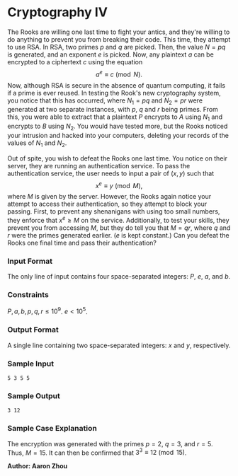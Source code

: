 # Cryptography IV

The Rooks are willing one last time to fight your antics, and they're willing
to do anything to prevent you from breaking their code. This time, they
attempt to use RSA. In RSA, two primes $p$ and $q$ are picked. Then, the
value $N = pq$ is generated, and an exponent $e$ is picked. Now, any
plaintext $a$ can be encrypted to a ciphertext $c$ using the equation 
$$a^e \equiv c \pmod{N}.$$
Now, although RSA is secure in the absence of quantum computing, it fails
if a prime is ever reused. In testing the Rook's new cryptography system, you
notice that this has occurred, where $N_1 = pq$ and $N_2 = pr$ were
generated at two separate instances, with $p$, $q$ and $r$ being primes. From
this, you were able to extract that a plaintext $P$ encrypts to $A$ using
$N_1$ and encrypts to $B$ using $N_2$. You would have tested more, but the
Rooks noticed your intrusion and hacked into your computers, deleting your
records of the values of $N_1$ and $N_2$. 

Out of spite, you wish to defeat the Rooks one last time. You notice on their
server, they are running an authentication service. To pass the
authentication service, the user needs to input a pair of $(x, y)$ such
that 
$$x^e \equiv y \pmod{M},$$
where $M$ is given by the server. However, the Rooks again notice your
attempt to access their authentication, so they attempt to block your
passing. First, to prevent any shenanigans with using too small 
numbers, they enforce that $x^e \geq M$ on the service. Additionally,
to test your skills, they prevent you from accessing $M$, but they do
tell you that $M = qr$, where $q$ and $r$ were the primes generated earlier.
($e$ is kept constant.)
Can you defeat the Rooks one final time and pass their authentication?

### Input Format

The only line of input contains four space-separated integers: $P$, $e$, 
$a$, and $b$. 

### Constraints

$P, a, b, p, q, r \leq 10^9$. $e < 10^5$. 

### Output Format

A single line containing two space-separated integers: $x$ and $y$, 
respectively. 

### Sample Input

```
5 3 5 5
```

### Sample Output

```
3 12
```

### Sample Case Explanation
The encryption was generated with the primes $p = 2$, $q = 3$, and $r = 5$. Thus, $M = 15$.
It can then be confirmed that $3^3 \equiv 12 \pmod{15}$. 


**Author: Aaron Zhou**
